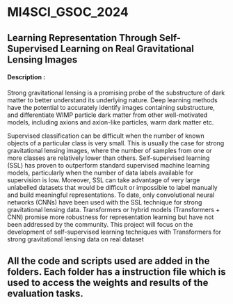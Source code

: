 # Ml4SCI_GSOC_2024

## Learning Representation Through Self-Supervised Learning on Real Gravitational Lensing Images
#### **Description** :

Strong gravitational lensing is a promising probe of the substructure of dark matter to better understand its underlying nature. Deep learning methods have the potential to accurately identify images containing substructure, and differentiate WIMP particle dark matter from other well-motivated models, including axions and axion-like particles, warm dark matter etc.

Supervised classification can be difficult when the number of known objects of a particular class is very small. This is usually the case for strong gravitational lensing images, where the number of samples from one or more classes are relatively lower than others. Self-supervised learning (SSL) has proven to outperform standard supervised machine learning models, particularly when the number of data labels available for supervision is low. Moreover, SSL can take advantage of very large unlabelled datasets that would be difficult or impossible to label manually and build meaningful representations. To date, only convolutional neural networks (CNNs) have been used with the SSL technique for strong gravitational lensing data. Transformers or hybrid models (Transformers + CNN) promise more robustness for representation learning but have not been addressed by the community. This project will focus on the development of self-supervised learning techniques with Transformers for strong gravitational lensing data on real dataset

## **All the code and scripts used are added in the folders. Each folder has a instruction file which is used to access the weights and results of the evaluation tasks.**
